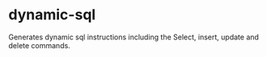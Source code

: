 # dynamic-sql
Generates dynamic sql instructions including the Select, insert, update and delete commands.
